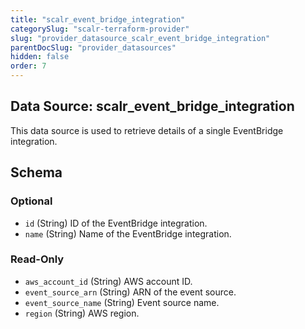 ```yaml
---
title: "scalr_event_bridge_integration"
categorySlug: "scalr-terraform-provider"
slug: "provider_datasource_scalr_event_bridge_integration"
parentDocSlug: "provider_datasources"
hidden: false
order: 7
---
```

## Data Source: scalr_event_bridge_integration

This data source is used to retrieve details of a single EventBridge integration.



<!-- schema generated by tfplugindocs -->
## Schema

### Optional

- `id` (String) ID of the EventBridge integration.
- `name` (String) Name of the EventBridge integration.

### Read-Only

- `aws_account_id` (String) AWS account ID.
- `event_source_arn` (String) ARN of the event source.
- `event_source_name` (String) Event source name.
- `region` (String) AWS region.
